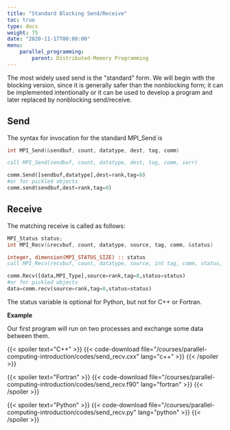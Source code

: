 ```yaml
---
title: "Standard Blocking Send/Receive"
toc: true
type: docs
weight: 75
date: "2020-11-17T00:00:00"
menu:
    parallel_programming:
        parent: Distributed-Memory Programming
---
```


The most widely used send is the "standard" form.  We will begin with the blocking version, since it is generally safer than the nonblocking form; it can be implemented intentionally or it can be used to develop a program and later replaced by nonblocking send/receive.

## Send

The syntax for invocation for the standard MPI_Send is
```c++
int MPI_Send(&sendbuf, count, datatype, dest, tag, comm)
```
```fortran
call MPI_Send(sendbuf, count, datatype, dest, tag, comm, ierr)
```
```python
comm.Send([sendbuf,datatype],dest=rank,tag=0)
#or for pickled objects
comm.send(sendbuf,dest=rank,tag=0)
```

## Receive

The matching receive is called as follows:

```c++
MPI_Status status;
int MPI_Recv(&recvbuf, count, datatype, source, tag, comm, &status)
```
```fortran
integer, dimension(MPI_STATUS_SIZE) :: status
call MPI_Recv(recvbuf, count, datatype, source, int tag, comm, status, ierr)
```
```python
comm.Recv([data,MPI_Type],source=rank,tag=0,status=status)
#or for pickled objects
data=comm.recv(source=rank,tag=0,status=status)
```
The status variable is optional for Python, but not for C++ or Fortran.

**Example**

Our first program will run on two processes and exchange some data between them.

{{< spoiler text="C++" >}}
{{< code-download file="/courses/parallel-computing-introduction/codes/send_recv.cxx" lang="c++" >}}
{{< /spoiler >}}

{{< spoiler text="Fortran" >}}
{{< code-download file="/courses/parallel-computing-introduction/codes/send_recv.f90" lang="fortran" >}}
{{< /spoiler >}}

{{< spoiler text="Python" >}}
{{< code-download file="/courses/parallel-computing-introduction/codes/send_recv.py" lang="python" >}}
{{< /spoiler >}}
